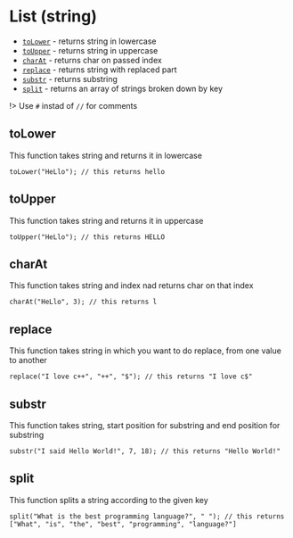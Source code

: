 # List (string)
* [`toLower`](#toLower) - returns string in lowercase
* [`toUpper`](#toUpper) - returns string in uppercase
* [`charAt`](#charAt) - returns char on passed index
* [`replace`](#replace) - returns string with replaced part
* [`substr`](#substr) - returns substring
* [`split`](#split) - returns an array of strings broken down by key

!> Use `#` instad of `//` for comments

## toLower
This function takes string and returns it in lowercase
```clike
toLower("HeLlo"); // this returns hello
```

## toUpper
This function takes string and returns it in uppercase
```clike
toUpper("HeLlo"); // this returns HELLO
```

## charAt
This function takes string and index nad returns char on that index
```clike
charAt("HeLlo", 3); // this returns l
```

## replace
This function takes string in which you want to do replace, from one value to another
```clike
replace("I love c++", "++", "$"); // this returns "I love c$"
```

## substr
This function takes string, start position for substring and end position for substring
```clike
substr("I said Hello World!", 7, 18); // this returns "Hello World!"
```

## split
This function splits a string according to the given key
```clike
split("What is the best programming language?", " "); // this returns ["What", "is", "the", "best", "programming", "language?"]
```